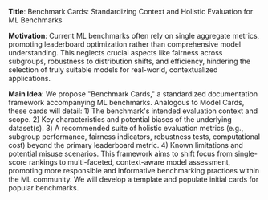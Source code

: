 **Title**: Benchmark Cards: Standardizing Context and Holistic Evaluation for ML Benchmarks

**Motivation**: Current ML benchmarks often rely on single aggregate metrics, promoting leaderboard optimization rather than comprehensive model understanding. This neglects crucial aspects like fairness across subgroups, robustness to distribution shifts, and efficiency, hindering the selection of truly suitable models for real-world, contextualized applications.

**Main Idea**: We propose "Benchmark Cards," a standardized documentation framework accompanying ML benchmarks. Analogous to Model Cards, these cards will detail: 1) The benchmark's intended evaluation context and scope. 2) Key characteristics and potential biases of the underlying dataset(s). 3) A recommended suite of holistic evaluation metrics (e.g., subgroup performance, fairness indicators, robustness tests, computational cost) beyond the primary leaderboard metric. 4) Known limitations and potential misuse scenarios. This framework aims to shift focus from single-score rankings to multi-faceted, context-aware model assessment, promoting more responsible and informative benchmarking practices within the ML community. We will develop a template and populate initial cards for popular benchmarks.